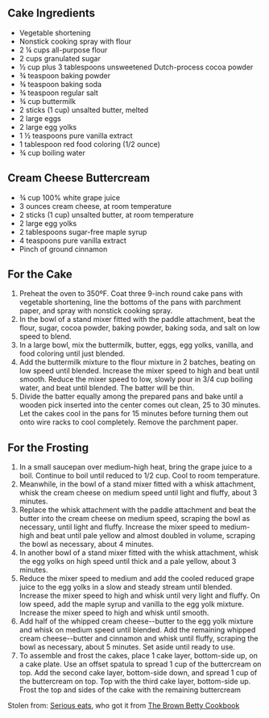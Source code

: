 ---
---

## Cake Ingredients

- Vegetable shortening
- Nonstick cooking spray with flour
- 2 &frac14; cups all-purpose flour
- 2 cups granulated sugar
- &frac12; cup plus 3 tablespoons unsweetened Dutch-process cocoa powder
- &frac34; teaspoon baking powder
- &frac34; teaspoon baking soda
- &frac34; teaspoon regular salt
- &frac34; cup buttermilk
- 2 sticks (1 cup) unsalted butter, melted
- 2 large eggs
- 2 large egg yolks
- 1 &frac12; teaspoons pure vanilla extract
- 1 tablespoon red food coloring (1/2 ounce)
- &frac34; cup boiling water
 
## Cream Cheese Buttercream

- &frac34; cup 100% white grape juice
- 3 ounces cream cheese, at room temperature
- 2 sticks (1 cup) unsalted butter, at room temperature
- 2 large egg yolks
- 2 tablespoons sugar-free maple syrup
- 4 teaspoons pure vanilla extract
- Pinch of ground cinnamon

## For the Cake

1. Preheat the oven to 350ºF. Coat three 9-inch round cake pans with vegetable shortening, line the bottoms of the pans with parchment paper, and spray with nonstick cooking spray.
2. In the bowl of a stand mixer fitted with the paddle attachment, beat the flour, sugar, cocoa powder, baking powder, baking soda, and salt on low speed to blend.
3. In a large bowl, mix the buttermilk, butter, eggs, egg yolks, vanilla, and food coloring until just blended.
4. Add the buttermilk mixture to the flour mixture in 2 batches, beating on low speed until blended. Increase the mixer speed to high and beat until smooth. Reduce the mixer speed to low, slowly pour in 3/4 cup boiling water, and beat until blended. The batter will be thin.
5. Divide the batter equally among the prepared pans and bake until a wooden pick inserted into the center comes out clean, 25 to 30 minutes. Let the cakes cool in the pans for 15 minutes before turning them out onto wire racks to cool completely. Remove the parchment paper.

## For the Frosting
1. In a small saucepan over medium-high heat, bring the grape juice to a boil. Continue to boil until reduced to 1/2 cup. Cool to room temperature.
7. Meanwhile, in the bowl of a stand mixer fitted with a whisk attachment, whisk the cream cheese on medium speed until light and fluffy, about 3 minutes.
8. Replace the whisk attachment with the paddle attachment and beat the butter into the cream cheese on medium speed, scraping the bowl as necessary, until light and fluffy. Increase the mixer speed to medium-high and beat until pale yellow and almost doubled in volume, scraping the bowl as necessary, about 4 minutes.
9. In another bowl of a stand mixer fitted with the whisk attachment, whisk the egg yolks on high speed until thick and a pale yellow, about 3 minutes.
10. Reduce the mixer speed to medium and add the cooled reduced grape juice to the egg yolks in a slow and steady stream until blended. Increase the mixer speed to high and whisk until very light and fluffy. On low speed, add the maple syrup and vanilla to the egg yolk mixture. Increase the mixer speed to high and whisk until smooth.
11. Add half of the whipped cream cheese--butter to the egg yolk mixture and whisk on medium speed until blended. Add the remaining whipped cream cheese--butter and cinnamon and whisk until fluffy, scraping the bowl as necessary, about 5 minutes. Set aside until ready to use.
12. To assemble and frost the cakes, place 1 cake layer, bottom-side up, on a cake plate. Use an offset spatula to spread 1 cup of the buttercream on top. Add the second cake layer, bottom-side down, and spread 1 cup of the buttercream on top. Top with the third cake layer, bottom-side up. Frost the top and sides of the cake with the remaining buttercream

Stolen from: [Serious eats](http://www.seriouseats.com/recipes/2012/11/red-velvet-layer-cake-with-cream-cheese-frosting-recipe.html), who got it from [The Brown Betty Cookbook](https://www.amazon.com/Brown-Betty-Cookbook-Linda-Hinton/dp/111814435X/?tag=serieats-20)